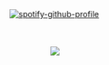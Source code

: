 
[![spotify-github-profile](https://spotify-github-profile.kittinanx.com/api/view?uid=wjdes5kajmt1gqhbzctuzbgid&cover_image=true&theme=novatorem&show_offline=true&background_color=ffffff&interchange=false&bar_color=53b14f&bar_color_cover=false)](https://github.com/kittinan/spotify-github-profile)
 ㅤㅤ

  ㅤ ㅤ ㅤ ㅤ

 ㅤㅤㅤ ㅤㅤ  ![](https://64.media.tumblr.com/ba69f16a428dfecde90bba028acb3038/b63f74c23b4a4769-96/s2048x3072/2bf300f6b682e6b4f41e22d0376a2cf19e5c7d2d.pnj)


 
  ㅤㅤ  ㅤㅤ  ㅤㅤ  ㅤㅤ 
  
